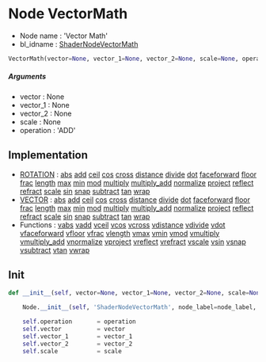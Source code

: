 # Node VectorMath

- Node name : 'Vector Math'
- bl_idname : [ShaderNodeVectorMath](https://docs.blender.org/api/current/bpy.types.ShaderNodeVectorMath.html)


``` python
VectorMath(vector=None, vector_1=None, vector_2=None, scale=None, operation='ADD', node_label=None, node_color=None)
```
##### Arguments

- vector : None
- vector_1 : None
- vector_2 : None
- scale : None
- operation : 'ADD'

## Implementation

- [ROTATION](/docs/GeoNodes/socket_ROTATION.md) : [abs](/docs/GeoNodes/socket_ROTATION.md#abs) [add](/docs/GeoNodes/socket_ROTATION.md#add) [ceil](/docs/GeoNodes/socket_ROTATION.md#ceil) [cos](/docs/GeoNodes/socket_ROTATION.md#cos) [cross](/docs/GeoNodes/socket_ROTATION.md#cross) [distance](/docs/GeoNodes/socket_ROTATION.md#distance) [divide](/docs/GeoNodes/socket_ROTATION.md#divide) [dot](/docs/GeoNodes/socket_ROTATION.md#dot) [faceforward](/docs/GeoNodes/socket_ROTATION.md#faceforward) [floor](/docs/GeoNodes/socket_ROTATION.md#floor) [frac](/docs/GeoNodes/socket_ROTATION.md#frac) [length](/docs/GeoNodes/socket_ROTATION.md#length) [max](/docs/GeoNodes/socket_ROTATION.md#max) [min](/docs/GeoNodes/socket_ROTATION.md#min) [mod](/docs/GeoNodes/socket_ROTATION.md#mod) [multiply](/docs/GeoNodes/socket_ROTATION.md#multiply) [multiply_add](/docs/GeoNodes/socket_ROTATION.md#multiply_add) [normalize](/docs/GeoNodes/socket_ROTATION.md#normalize) [project](/docs/GeoNodes/socket_ROTATION.md#project) [reflect](/docs/GeoNodes/socket_ROTATION.md#reflect) [refract](/docs/GeoNodes/socket_ROTATION.md#refract) [scale](/docs/GeoNodes/socket_ROTATION.md#scale) [sin](/docs/GeoNodes/socket_ROTATION.md#sin) [snap](/docs/GeoNodes/socket_ROTATION.md#snap) [subtract](/docs/GeoNodes/socket_ROTATION.md#subtract) [tan](/docs/GeoNodes/socket_ROTATION.md#tan) [wrap](/docs/GeoNodes/socket_ROTATION.md#wrap)
- [VECTOR](/docs/GeoNodes/socket_VECTOR.md) : [abs](/docs/GeoNodes/socket_VECTOR.md#abs) [add](/docs/GeoNodes/socket_VECTOR.md#add) [ceil](/docs/GeoNodes/socket_VECTOR.md#ceil) [cos](/docs/GeoNodes/socket_VECTOR.md#cos) [cross](/docs/GeoNodes/socket_VECTOR.md#cross) [distance](/docs/GeoNodes/socket_VECTOR.md#distance) [divide](/docs/GeoNodes/socket_VECTOR.md#divide) [dot](/docs/GeoNodes/socket_VECTOR.md#dot) [faceforward](/docs/GeoNodes/socket_VECTOR.md#faceforward) [floor](/docs/GeoNodes/socket_VECTOR.md#floor) [frac](/docs/GeoNodes/socket_VECTOR.md#frac) [length](/docs/GeoNodes/socket_VECTOR.md#length) [max](/docs/GeoNodes/socket_VECTOR.md#max) [min](/docs/GeoNodes/socket_VECTOR.md#min) [mod](/docs/GeoNodes/socket_VECTOR.md#mod) [multiply](/docs/GeoNodes/socket_VECTOR.md#multiply) [multiply_add](/docs/GeoNodes/socket_VECTOR.md#multiply_add) [normalize](/docs/GeoNodes/socket_VECTOR.md#normalize) [project](/docs/GeoNodes/socket_VECTOR.md#project) [reflect](/docs/GeoNodes/socket_VECTOR.md#reflect) [refract](/docs/GeoNodes/socket_VECTOR.md#refract) [scale](/docs/GeoNodes/socket_VECTOR.md#scale) [sin](/docs/GeoNodes/socket_VECTOR.md#sin) [snap](/docs/GeoNodes/socket_VECTOR.md#snap) [subtract](/docs/GeoNodes/socket_VECTOR.md#subtract) [tan](/docs/GeoNodes/socket_VECTOR.md#tan) [wrap](/docs/GeoNodes/socket_VECTOR.md#wrap)
- Functions : [vabs](/docs/GeoNodes/GeoNodesTree.md#vabs) [vadd](/docs/GeoNodes/GeoNodesTree.md#vadd) [vceil](/docs/GeoNodes/GeoNodesTree.md#vceil) [vcos](/docs/GeoNodes/GeoNodesTree.md#vcos) [vcross](/docs/GeoNodes/GeoNodesTree.md#vcross) [vdistance](/docs/GeoNodes/GeoNodesTree.md#vdistance) [vdivide](/docs/GeoNodes/GeoNodesTree.md#vdivide) [vdot](/docs/GeoNodes/GeoNodesTree.md#vdot) [vfaceforward](/docs/GeoNodes/GeoNodesTree.md#vfaceforward) [vfloor](/docs/GeoNodes/GeoNodesTree.md#vfloor) [vfrac](/docs/GeoNodes/GeoNodesTree.md#vfrac) [vlength](/docs/GeoNodes/GeoNodesTree.md#vlength) [vmax](/docs/GeoNodes/GeoNodesTree.md#vmax) [vmin](/docs/GeoNodes/GeoNodesTree.md#vmin) [vmod](/docs/GeoNodes/GeoNodesTree.md#vmod) [vmultiply](/docs/GeoNodes/GeoNodesTree.md#vmultiply) [vmultiply_add](/docs/GeoNodes/GeoNodesTree.md#vmultiply_add) [vnormalize](/docs/GeoNodes/GeoNodesTree.md#vnormalize) [vproject](/docs/GeoNodes/GeoNodesTree.md#vproject) [vreflect](/docs/GeoNodes/GeoNodesTree.md#vreflect) [vrefract](/docs/GeoNodes/GeoNodesTree.md#vrefract) [vscale](/docs/GeoNodes/GeoNodesTree.md#vscale) [vsin](/docs/GeoNodes/GeoNodesTree.md#vsin) [vsnap](/docs/GeoNodes/GeoNodesTree.md#vsnap) [vsubtract](/docs/GeoNodes/GeoNodesTree.md#vsubtract) [vtan](/docs/GeoNodes/GeoNodesTree.md#vtan) [vwrap](/docs/GeoNodes/GeoNodesTree.md#vwrap)

## Init

``` python
def __init__(self, vector=None, vector_1=None, vector_2=None, scale=None, operation='ADD', node_label=None, node_color=None):

    Node.__init__(self, 'ShaderNodeVectorMath', node_label=node_label, node_color=node_color)

    self.operation       = operation
    self.vector          = vector
    self.vector_1        = vector_1
    self.vector_2        = vector_2
    self.scale           = scale
```
